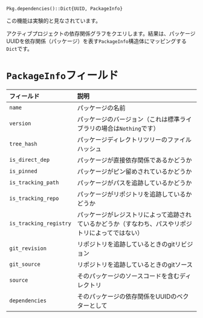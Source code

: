 ```
Pkg.dependencies()::Dict{UUID, PackageInfo}
```

この機能は実験的と見なされています。

アクティブプロジェクトの依存関係グラフをクエリします。結果は、パッケージUUIDを依存関係（パッケージ）を表す`PackageInfo`構造体にマッピングする`Dict`です。

# `PackageInfo`フィールド

| フィールド                  | 説明                                                |
|:---------------------- |:------------------------------------------------- |
| `name`                 | パッケージの名前                                          |
| `version`              | パッケージのバージョン（これは標準ライブラリの場合は`Nothing`です）            |
| `tree_hash`            | パッケージディレクトリツリーのファイルハッシュ                           |
| `is_direct_dep`        | パッケージが直接依存関係であるかどうか                               |
| `is_pinned`            | パッケージがピン留めされているかどうか                               |
| `is_tracking_path`     | パッケージがパスを追跡しているかどうか                               |
| `is_tracking_repo`     | パッケージがリポジトリを追跡しているかどうか                            |
| `is_tracking_registry` | パッケージがレジストリによって追跡されているかどうか（すなわち、パスやリポジトリによってではない） |
| `git_revision`         | リポジトリを追跡しているときのgitリビジョン                           |
| `git_source`           | リポジトリを追跡しているときのgitソース                             |
| `source`               | そのパッケージのソースコードを含むディレクトリ                           |
| `dependencies`         | そのパッケージの依存関係をUUIDのベクターとして                         |
